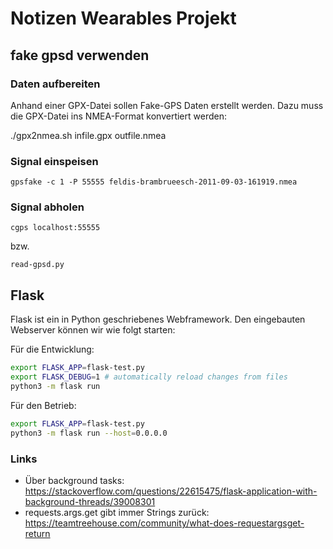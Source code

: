 # Notizen Wearables Projekt

## fake gpsd verwenden

### Daten aufbereiten

Anhand einer GPX-Datei sollen Fake-GPS Daten erstellt werden. Dazu muss die GPX-Datei ins NMEA-Format konvertiert werden:

   ./gpx2nmea.sh infile.gpx outfile.nmea 

### Signal einspeisen

    gpsfake -c 1 -P 55555 feldis-brambrueesch-2011-09-03-161919.nmea

### Signal abholen

    cgps localhost:55555

bzw.

    read-gpsd.py
   

## Flask

Flask ist ein in Python geschriebenes Webframework. Den eingebauten Webserver können wir wie folgt starten:

Für die Entwicklung:


```bash
export FLASK_APP=flask-test.py
export FLASK_DEBUG=1 # automatically reload changes from files
python3 -m flask run
```

Für den Betrieb:


```bash
export FLASK_APP=flask-test.py
python3 -m flask run --host=0.0.0.0
```

### Links

- Über background tasks: https://stackoverflow.com/questions/22615475/flask-application-with-background-threads/39008301
- requests.args.get gibt immer Strings zurück: https://teamtreehouse.com/community/what-does-requestargsget-return


